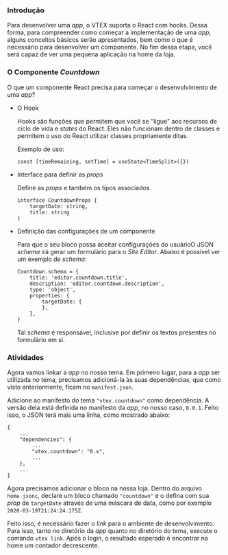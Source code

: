 ### Introdução
Para desenvolver uma *app*, o VTEX suporta o React com hooks. Dessa forma, para compreender como começar a implementação de uma *app*, alguns conceitos básicos serão apresentados, bem como o que é necessário para desenvolver um componente. No fim dessa etapa, você será capaz de ver uma pequena aplicação na home da loja.

### O Componente *Countdown*
O que um componente React precisa para começar o desenvolvimento de uma *app*?

* O Hook

    Hooks são funções que permitem que você se "ligue" aos recursos de ciclo de vida e *states* do React. Eles não funcionam dentro de classes e permitem o uso do React utilizar classes propriamente ditas.
    
    Exemplo de uso:
    ```
    const [timeRemaining, setTime] = useState<TimeSplit>({})
    ```

* Interface para definir as *props*
    
    Define as *props* e também os tipos associados.
    ```
    interface CountdownProps {
        targetDate: string,
        title: string
    }
    ```

* Definição das configurações de um componente
    
    Para que o seu bloco possa aceitar configurações do usuárioO JSON *schema* irá gerar um formulário para o *Site Editor*. Abaixo é possível ver um exemplo de *schema*:
    ```
    Countdown.schema = {
        title: 'editor.countdown.title',
        description: 'editor.countdown.description',
        type: 'object',
        properties: {
            targetDate: {
            },
        },
    }
    ```
    Tal *schema* é responsável, inclusive por definir os textos presentes no formulário em si.

### Atividades
Agora vamos linkar a *app* no nosso tema. Em primeiro lugar, para a *app* ser utilizada no tema, precisamos adicioná-la às suas dependências, que como visto anteriormente, ficam no `manifest.json`.

Adicione ao manifesto do tema `"vtex.countdown"` como dependência. A versão dela está definida no manifesto da *app*, no nosso caso, `0.0.1`. Feito isso, o JSON terá mais uma linha, como mostrado abaixo:

```
{
    ...
    "dependencies": {
        ...
        "vtex.countdown": "0.x",
        ...
    },
    ...
}
```
Agora precisamos adicionar o bloco na nossa loja. Dentro do arquivo `home.jsonc`, declare um bloco chamado `"countdown"` e o defina com sua *prop* de `targetDate` através de uma máscara de data, como por exemplo `2020-03-19T21:24:24.175Z`. 

Feito isso, é necessário fazer o *link* para o ambiente de desenvolvimento. Para isso, tanto no diretório da *app* quanto no diretório do tema, execute o comando `vtex link`. Após o login, o resultado esperado é encontrar na home um contador decrescente.

